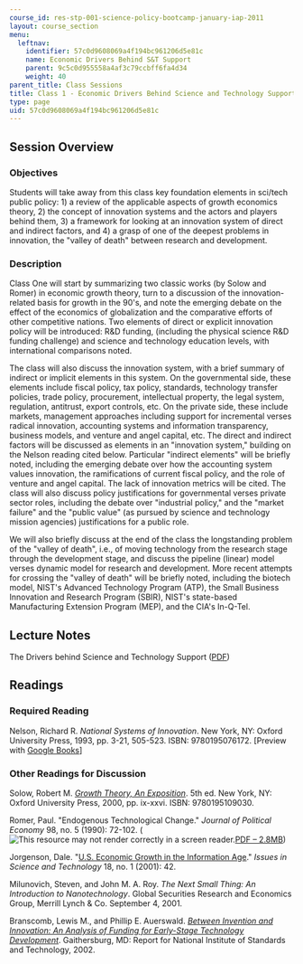 ```yaml
---
course_id: res-stp-001-science-policy-bootcamp-january-iap-2011
layout: course_section
menu:
  leftnav:
    identifier: 57c0d9608069a4f194bc961206d5e81c
    name: Economic Drivers Behind S&T Support
    parent: 9c5c0d955558a4af3c79ccbff6fa4d34
    weight: 40
parent_title: Class Sessions
title: Class 1 - Economic Drivers Behind Science and Technology Support
type: page
uid: 57c0d9608069a4f194bc961206d5e81c
---
```


Session Overview
----------------

### Objectives

Students will take away from this class key foundation elements in sci/tech public policy: 1) a review of the applicable aspects of growth economics theory, 2) the concept of innovation systems and the actors and players behind them, 3) a framework for looking at an innovation system of direct and indirect factors, and 4) a grasp of one of the deepest problems in innovation, the "valley of death" between research and development.

### Description

Class One will start by summarizing two classic works (by Solow and Romer) in economic growth theory, turn to a discussion of the innovation-related basis for growth in the 90's, and note the emerging debate on the effect of the economics of globalization and the comparative efforts of other competitive nations. Two elements of direct or explicit innovation policy will be introduced: R&D funding, (including the physical science R&D funding challenge) and science and technology education levels, with international comparisons noted.

The class will also discuss the innovation system, with a brief summary of indirect or implicit elements in this system. On the governmental side, these elements include fiscal policy, tax policy, standards, technology transfer policies, trade policy, procurement, intellectual property, the legal system, regulation, antitrust, export controls, etc. On the private side, these include markets, management approaches including support for incremental verses radical innovation, accounting systems and information transparency, business models, and venture and angel capital, etc. The direct and indirect factors will be discussed as elements in an "innovation system," building on the Nelson reading cited below. Particular "indirect elements" will be briefly noted, including the emerging debate over how the accounting system values innovation, the ramifications of current fiscal policy, and the role of venture and angel capital. The lack of innovation metrics will be cited. The class will also discuss policy justifications for governmental verses private sector roles, including the debate over "industrial policy," and the "market failure" and the "public value" (as pursued by science and technology mission agencies) justifications for a public role.

We will also briefly discuss at the end of the class the longstanding problem of the "valley of death", i.e., of moving technology from the research stage through the development stage, and discuss the pipeline (linear) model verses dynamic model for research and development. More recent attempts for crossing the "valley of death" will be briefly noted, including the biotech model, NIST's Advanced Technology Program (ATP), the Small Business Innovation and Research Program (SBIR), NIST's state-based Manufacturing Extension Program (MEP), and the CIA's In-Q-Tel.

Lecture Notes
-------------

The Drivers behind Science and Technology Support ([PDF](/resources/res-stp-001-science-policy-bootcamp-january-iap-2011/class-sessions/class01/MITRES_STP_001IAP11_lec01.pdf))

Readings
--------

### Required Reading

Nelson, Richard R. _National Systems of Innovation_. New York, NY: Oxford University Press, 1993, pp. 3-21, 505-523. ISBN: 9780195076172. \[Preview with [Google Books](http://books.google.com/books?id=YFDGjgxc2CYC&pg=PA230&lpg=PA230&dq=richard+nelson+national+systems+of+innovation&source=web&ots=On6qon2BPP&sig=DP0rFEN28x2ar2-ZpmDZJR3EuvY&hl=en&sa=X&oi=book_result&resnum=1&ct=result)\]

### Other Readings for Discussion

Solow, Robert M. [_Growth Theory, An Exposition_](http://nobelprize.org/nobel_prizes/economics/laureates/1987/solow-lecture.html). 5th ed. New York, NY: Oxford University Press, 2000, pp. ix-xxvi. ISBN: 9780195109030.

Romer, Paul. "Endogenous Technological Change." _Journal of Political Economy_ 98, no. 5 (1990): 72-102. (![This resource may not render correctly in a screen reader.](/images/inacessible.gif)[PDF – 2.8MB](http://pages.stern.nyu.edu/~promer/Endogenous.pdf
))

Jorgenson, Dale. "[U.S. Economic Growth in the Information Age](http://www.issues.org/18.1/jorgenson.html)." _Issues in Science and Technology_ 18, no. 1 (2001): 42.

Milunovich, Steven, and John M. A. Roy. _The Next Small Thing: An Introduction to Nanotechnology_. Global Securities Research and Economics Group, Merrill Lynch & Co. September 4, 2001.

Branscomb, Lewis M., and Phillip E. Auerswald. [_Between Invention and Innovation: An Analysis of Funding for Early-Stage Technology Development_](http://belfercenter.hks.harvard.edu/publication/2067/between_invention_and_innovation.html). Gaithersburg, MD: Report for National Institute of Standards and Technology, 2002.